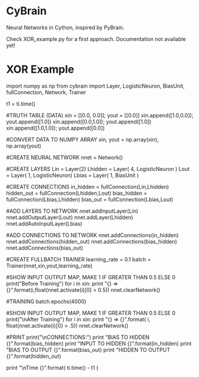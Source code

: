 CyBrain
=======

Neural Networks in Cython, inspired by PyBrain.

Check XOR_example.py for a first approach. Documentation not available yet!

XOR Example
===========

import numpy as np
from cybrain import Layer, LogisticNeuron, BiasUnit, fullConnection, Network, Trainer

t1 = ti.time()

#TRUTH TABLE (DATA)
xin =     [[0.0, 0.0]];    yout = [[0.0]]
xin.append([1.0,0.0]); yout.append([1.0])
xin.append([0.0,1.0]); yout.append([1.0])
xin.append([1.0,1.0]); yout.append([0.0])

#CONVERT DATA TO NUMPY ARRAY
xin, yout = np.array(xin), np.array(yout)

#CREATE NEURAL NETWORK
nnet = Network()

#CREATE LAYERS
Lin = Layer(2)
Lhidden = Layer( 4, LogisticNeuron )
Lout = Layer( 1, LogisticNeuron)
Lbias = Layer( 1, BiasUnit )

#CREATE CONNECTIONS
in_hidden = fullConnection(Lin,Lhidden)
hidden_out = fullConnection(Lhidden,Lout)
bias_hidden = fullConnection(Lbias,Lhidden)
bias_out = fullConnection(Lbias,Lout)

#ADD LAYERS TO NETWORK
nnet.addInputLayer(Lin)
nnet.addOutputLayer(Lout)
nnet.addLayer(Lhidden)
nnet.addAutoInputLayer(Lbias)

#ADD CONNECTIONS TO NETWORK
nnet.addConnections(in_hidden)
nnet.addConnections(hidden_out)
nnet.addConnections(bias_hidden)
nnet.addConnections(bias_out)

#CREATE FULLBATCH TRAINER
learning_rate = 0.1
batch = Trainer(nnet,xin,yout,learning_rate)

#SHOW INPUT OUTPUT MAP, MAKE 1 IF GREATER THAN 0.5 ELSE 0
print("Before Training")
for i in xin:
    print "{} => {}".format(i,float(nnet.activate(i)[0] > 0.5))
    nnet.clearNetwork()

#TRAINING
batch.epochs(4000)

#SHOW INPUT OUTPUT MAP, MAKE 1 IF GREATER THAN 0.5 ELSE 0
print("\nAfter Training")
for i in xin:
    print "{} => {}".format( i, float(nnet.activate(i)[0] > .5))
    nnet.clearNetwork()

#PRINT
print("\nCONNECTIONS:")
print "BIAS TO HIDDEN {}".format(bias_hidden)
print "INPUT TO HIDDEN {}".format(in_hidden)
print "BIAS TO OUTPUT {}".format(bias_out)
print "HIDDEN TO OUTPUT {}".format(hidden_out)


print "\nTime {}".format( ti.time() - t1 )
